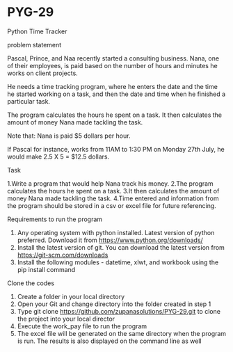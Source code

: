 # PYG-29
Python Time Tracker

problem statement

Pascal, Prince, and Naa recently started a consulting business. Nana, one of their employees, is paid based on the number of hours and minutes he works on client projects.

He needs a time tracking program, where he enters the date and the time he started working on a task, and then the date and time when he finished a particular task. 

The program calculates the hours he spent on a task. It then calculates the amount of money Nana made tackling the task. 

Note that: Nana is paid $5 dollars per hour.

If Pascal for instance, works from 11AM to 1:30 PM on Monday 27th July, he would make 2.5 X 5 = $12.5 dollars.



Task

1.Write a program that would help Nana track his money.
2.The program calculates the hours he spent on a task.
3.It then calculates the amount of money Nana made tackling the task. 
4.Time entered and information from the program should be stored in a csv or excel file for future referencing.



Requirements to run the program
1. Any operating system with python installed. Latest version of python preferred. Download it from https://www.python.org/downloads/
2. Install the latest version of git. You can download the latest version from https://git-scm.com/downloads
2. Install the following modules - datetime, xlwt, and workbook using the pip install command

Clone the codes
1. Create a folder in your local directory
2. Open your Git and change directory into the folder created in step 1
3. Type git clone https://github.com/zupanasolutions/PYG-29.git to clone the project into your local director
4. Execute the work_pay file to run the program
5. The excel file will be generated on the same directory when the program is run. The results is also displayed on the command line as well

